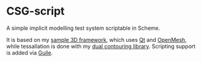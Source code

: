 # CSG-script

A simple implicit modelling test system scriptable in Scheme.

It is based on my [sample 3D framework](http://github.com/salvipeter/sample-framework),
which uses [Qt](http://qt-project.org/) and [OpenMesh](http://www.openmesh.org/),
while tessallation is done with my
[dual contouring library](http://github.com/salvipeter/dual-contouring).
Scripting support is added via [Guile](http://www.gnu.org/software/guile/).
